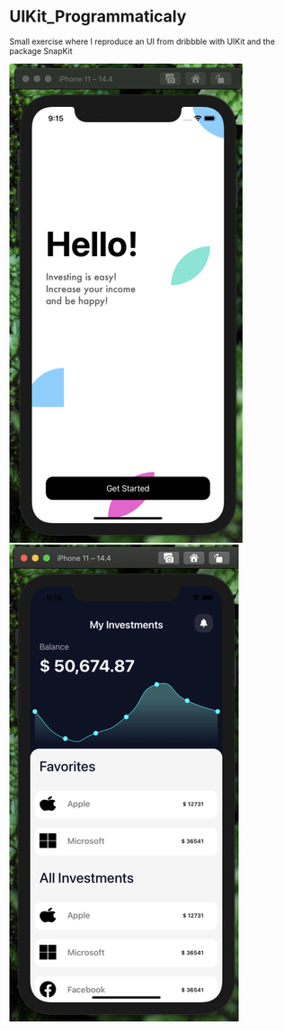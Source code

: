 # UIKit_Programmaticaly

Small exercise where I reproduce an UI from dribbble with UIKit and the package SnapKit


<img src="https://github.com/WillyTheDev/UIKit_Programmaticaly/blob/b535461101b51155eaae8645c132818c6b153e0e/layout_exercice_2/Assets.xcassets/screen1.imageset/Screen%20Shot%202021-05-05%20at%2009.15.01%20AM.png"/>
<img src="https://github.com/WillyTheDev/UIKit_Programmaticaly/blob/b535461101b51155eaae8645c132818c6b153e0e/layout_exercice_2/Assets.xcassets/screen2.imageset/Screen%20Shot%202021-05-05%20at%2009.16.01%20AM.png"/>
